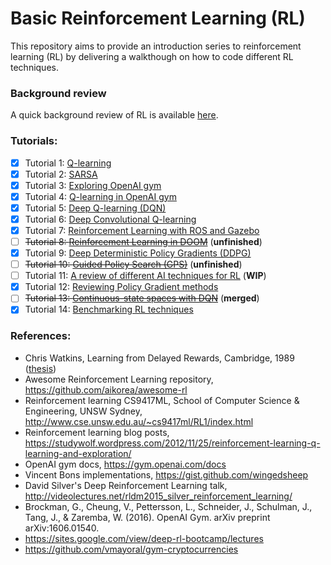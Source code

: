 Basic Reinforcement Learning (RL)
============================

This repository aims to provide an introduction series to reinforcement learning (RL) by delivering a walkthough on how to code different RL techniques.

### Background review
A quick background review of RL is available [here](BACKGROUND.md).

### Tutorials:
- [x] Tutorial 1: [Q-learning](tutorial1/README.md)
- [x] Tutorial 2: [SARSA](tutorial2/README.md)
- [x] Tutorial 3: [Exploring OpenAI gym](tutorial3/README.md)
- [x] Tutorial 4: [Q-learning in OpenAI gym](tutorial4/README.md)
- [x] Tutorial 5: [Deep Q-learning (DQN)](tutorial5/README.md)
- [x] Tutorial 6: [Deep Convolutional Q-learning](tutorial6/README.md)
- [x] Tutorial 7: [Reinforcement Learning with ROS and Gazebo](tutorial7/README.md)
- [ ] ~~Tutorial 8: [Reinforcement Learning in DOOM](tutorial8/README.md)~~ (**unfinished**)
- [x] Tutorial 9: [Deep Deterministic Policy Gradients (DDPG)](tutorial9/README.md)
- [ ] ~~Tutorial 10: [Guided Policy Search (GPS)](tutorial10/README.md)~~ (**unfinished**)
- [ ] Tutorial 11: [A review of different AI techniques for RL](tutorial11/README.md) (**WIP**)
- [x] Tutorial 12: [Reviewing Policy Gradient methods](tutorial12/README.md)
- [ ] ~~Tutorial 13: [Continuous-state spaces with DQN](tutorial13/README.md)~~ (**merged**)
- [x] Tutorial 14: [Benchmarking RL techniques](tutorial14/README.md)

### References:
- Chris Watkins, Learning from Delayed Rewards, Cambridge, 1989 ([thesis](http://www.cs.rhul.ac.uk/home/chrisw/new_thesis.pdf))
- Awesome Reinforcement Learning repository, https://github.com/aikorea/awesome-rl
- Reinforcement learning CS9417ML, School of Computer Science & Engineering, UNSW Sydney, http://www.cse.unsw.edu.au/~cs9417ml/RL1/index.html
- Reinforcement learning blog posts, https://studywolf.wordpress.com/2012/11/25/reinforcement-learning-q-learning-and-exploration/
- OpenAI gym docs, https://gym.openai.com/docs
- Vincent Bons implementations, https://gist.github.com/wingedsheep
- David Silver's Deep Reinforcement Learning talk, http://videolectures.net/rldm2015_silver_reinforcement_learning/
- Brockman, G., Cheung, V., Pettersson, L., Schneider, J., Schulman, J., Tang, J., & Zaremba, W. (2016). OpenAI Gym. arXiv preprint arXiv:1606.01540.
- https://sites.google.com/view/deep-rl-bootcamp/lectures
- https://github.com/vmayoral/gym-cryptocurrencies

